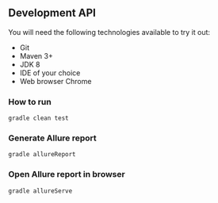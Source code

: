 ## Development API

You will need the following technologies available to try it out:
* Git
* Maven 3+
* JDK 8
* IDE of your choice 
* Web browser Chrome

### How to run

```gradle clean test```

### Generate Allure report 

```gradle allureReport```

### Open Allure report in browser

```gradle allureServe```


![]()

![]()

![]()



